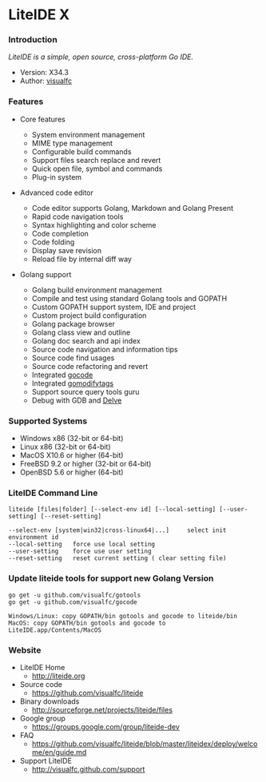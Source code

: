 <!-- Welcome to LiteIDE X -->

LiteIDE X
=========

### Introduction

_LiteIDE is a simple, open source, cross-platform Go IDE._

* Version: X34.3
* Author: [visualfc](mailto:visualfc@gmail.com)


### Features

* Core features
	* System environment management
	* MIME type management 
	* Configurable build commands
	* Support files search replace and revert
	* Quick open file, symbol and commands
	* Plug-in system

* Advanced code editor
	* Code editor supports Golang, Markdown and Golang Present
	* Rapid code navigation tools
	* Syntax highlighting and color scheme
	* Code completion
	* Code folding
	* Display save revision
	* Reload file by internal diff way

* Golang support
	* Golang build environment management
	* Compile and test using standard Golang tools and GOPATH
	* Custom GOPATH support system, IDE and project
	* Custom project build configuration
	* Golang package browser
	* Golang class view and outline
	* Golang doc search and api index
	* Source code navigation and information tips
	* Source code find usages
	* Source code refactoring and revert
	* Integrated [gocode](https://github.com/nsf/gocode)
	* Integrated [gomodifytags](https://github.com/fatih/gomodifytags)
	* Support source query tools guru
	* Debug with GDB and [Delve](https://github.com/derekparker/delve)

### Supported Systems
* Windows x86 (32-bit or 64-bit)
* Linux x86 (32-bit or 64-bit)
* MacOS X10.6 or higher (64-bit)
* FreeBSD 9.2 or higher (32-bit or 64-bit)
* OpenBSD 5.6 or higher (64-bit)

### LiteIDE Command Line
	liteide [files|folder] [--select-env id] [--local-setting] [--user-setting] [--reset-setting]
	 
	--select-env [system|win32|cross-linux64|...]     select init environment id
	--local-setting   force use local setting
	--user-setting    force use user setting
	--reset-setting   reset current setting ( clear setting file)
	
### Update liteide tools for support new Golang Version	

	go get -u github.com/visualfc/gotools
	go get -u github.com/visualfc/gocode
	
	Windows/Linux: copy GOPATH/bin gotools and gocode to liteide/bin
	MacOS: copy GOPATH/bin gotools and gocode to LiteIDE.app/Contents/MacOS	

### Website
* LiteIDE Home
	* <http://liteide.org>
* Source code
	* <https://github.com/visualfc/liteide>
* Binary downloads 
	* <http://sourceforge.net/projects/liteide/files>
* Google group
	* <https://groups.google.com/group/liteide-dev>	
* FAQ
	* <https://github.com/visualfc/liteide/blob/master/liteidex/deploy/welcome/en/guide.md>	
* Support LiteIDE
	* <http://visualfc.github.com/support>